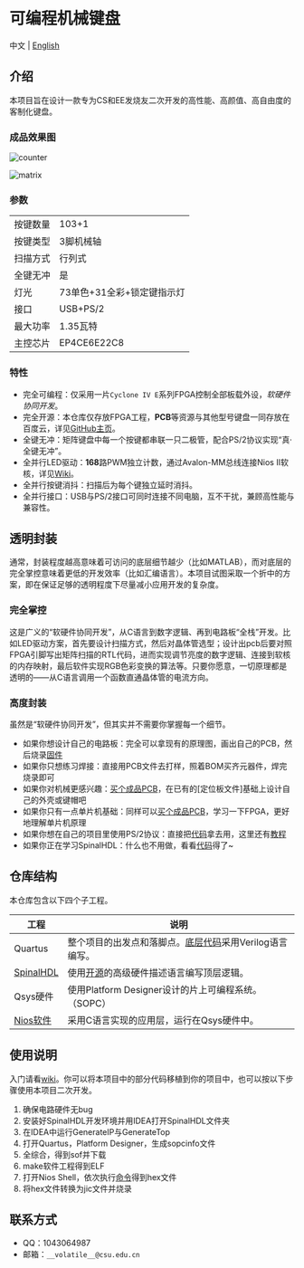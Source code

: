 # 可编程机械键盘

中文 | [English](https://github.com/volatile-static/Keyboard/tree/master/104)

## 介绍

本项目旨在设计一款专为CS和EE发烧友二次开发的高性能、高颜值、高自由度的客制化键盘。

### 成品效果图

![counter](https://i.loli.net/2021/02/05/KOF3fBxvHteZkUj.gif)

![matrix](preview.gif)

### 参数

|  |  |
| -------- | --------- |
| 按键数量 | 103+1     |
| 按键类型 | 3脚机械轴  |
| 扫描方式   | 行列式 |
| 全键无冲 | 是 |
| 灯光 | 73单色+31全彩+锁定键指示灯 |
| 接口 | USB+PS/2 |
| 最大功率 | 1.35瓦特 |
| 主控芯片 | EP4CE6E22C8 |

### 特性

- 完全可编程：仅采用一片`Cyclone IV E`系列FPGA控制全部板载外设，*软硬件协同开发*。
- 完全开源：本仓库仅存放FPGA工程，**PCB**等资源与其他型号键盘一同存放在百度云，详见[GitHub主页](https://github.com/volatile-static/Keyboard)。
- 全键无冲：矩阵键盘中每一个按键都串联一只二极管，配合PS/2协议实现“真·全键无冲”。
- 全并行LED驱动：**168**路PWM独立计数，通过Avalon-MM总线连接Nios II软核，详见[Wiki](https://gitee.com/const_volatile/programmable-keyboard/wikis/%E6%95%B0%E5%AD%97%E9%80%BB%E8%BE%91%E8%AE%BE%E8%AE%A1?sort_id=3527145)。
- 全并行按键消抖：扫描后为每个键独立延时消抖。
- 全并行接口：USB与PS/2接口可同时连接不同电脑，互不干扰，兼顾高性能与兼容性。

## 透明封装

通常，封装程度越高意味着可访问的底层细节越少（比如MATLAB），而对底层的完全掌控意味着更低的开发效率（比如汇编语言）。本项目试图采取一个折中的方案，即在保证足够的透明程度下尽量减小应用开发的复杂度。

### 完全掌控

这是广义的“软硬件协同开发”，从C语言到数字逻辑、再到电路板“全栈”开发。比如LED驱动方案，首先要设计扫描方式，然后对晶体管选型；设计出pcb后要对照FPGA引脚写出矩阵扫描的RTL代码，进而实现调节亮度的数字逻辑、连接到软核的内存映射，最后软件实现RGB色彩变换的算法等。只要你愿意，一切原理都是透明的——从C语言调用一个函数直通晶体管的电流方向。

### 高度封装

虽然是“软硬件协同开发”，但其实并不需要你掌握每一个细节。

- 如果你想设计自己的电路板：完全可以拿现有的原理图，画出自己的PCB，然后烧录[固件](https://gitee.com/const_volatile/programmable-keyboard/releases)
- 如果你只想练习焊接：直接用PCB文件去打样，照着BOM买齐元器件，焊完烧录即可
- 如果你对机械更感兴趣：[买个成品PCB](https://market.m.taobao.com/app/idleFish-F2e/widle-taobao-rax/page-detail?wh_weex=true&wx_navbar_transparent=true&id=637588964083&ut_sk=1.X7R74tmmaOsDAD0RHKo4TqAp_21407387_1613018144287.Copy.detail.637588964083.2206517679956&forceFlush=1)，在已有的[定位板文件]基础上设计自己的外壳或键帽吧
- 如果你只有一点单片机基础：同样可以[买个成品PCB](https://market.m.taobao.com/app/idleFish-F2e/widle-taobao-rax/page-detail?wh_weex=true&wx_navbar_transparent=true&id=637588964083&ut_sk=1.X7R74tmmaOsDAD0RHKo4TqAp_21407387_1613018144287.Copy.detail.637588964083.2206517679956&forceFlush=1)，学习一下FPGA，更好地理解单片机原理
- 如果你想在自己的项目里使用PS/2协议：直接把[代码](VerilogHDL/ps2_bus.v)拿去用，这里还有[教程](https://blog.csdn.net/weixin_44560710/article/details/112798557)
- 如果你正在学习SpinalHDL：什么也不用做，看看[代码](SpinalHDL/src/main/scala/keyboard)得了~


## 仓库结构

本仓库包含以下四个子工程。

| 工程                                           | 说明                                                         |
| ---------------------------------------------- | ------------------------------------------------------------ |
| Quartus                                        | 整个项目的出发点和落脚点。[底层代码](VerilogHDL/)采用Verilog语言编写。 |
| [SpinalHDL](SpinalHDL/src/main/scala/keyboard) | 使用[开源](https://github.com/SpinalHDL)的高级硬件描述语言编写顶层逻辑。 |
| Qsys硬件                                       | 使用Platform Designer设计的片上可编程系统。（SOPC）          |
| [Nios软件](Qsys/Software/kbd104)               | 采用C语言实现的应用层，运行在Qsys硬件中。                    |

## 使用说明

入门请看[wiki](https://gitee.com/const_volatile/programmable-keyboard/wikis)。你可以将本项目中的部分代码移植到你的项目中，也可以按以下步骤使用本项目二次开发。

1.  确保电路硬件无bug
2.  安装好SpinalHDL开发环境并用IDEA打开SpinalHDL文件夹
3.  在IDEA中运行GenerateIP与GenerateTop
4.  打开Quartus，Platform Designer，生成sopcinfo文件
5.  全综合，得到sof并下载
6.  make软件工程得到ELF
7.  打开Nios Shell，依次执行[命令](Qsys/Software/kbd104/生成固件命令.TXT)得到hex文件
8.   将hex文件转换为jic文件并烧录

## 联系方式

- QQ：1043064987
- 邮箱：`__volatile__@csu.edu.cn`

